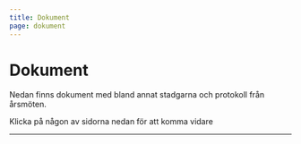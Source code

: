 ```yaml
---
title: Dokument
page: dokument
---
```


# Dokument

Nedan finns dokument med bland annat stadgarna och protokoll från årsmöten.

Klicka på någon av sidorna nedan för att komma vidare

---